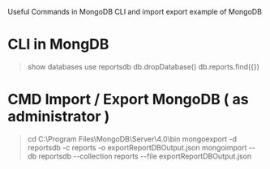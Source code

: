 Useful Commands in MongoDB CLI and import export example of MongoDB

# CLI in MongDB
> show databases
> use reportsdb
> db.dropDatabase()
> db.reports.find({})


# CMD Import / Export MongoDB ( as administrator )
> cd C:\Program Files\MongoDB\Server\4.0\bin
> mongoexport -d reportsdb -c reports -o exportReportDBOutput.json
> mongoimport --db reportsdb --collection reports --file exportReportDBOutput.json
